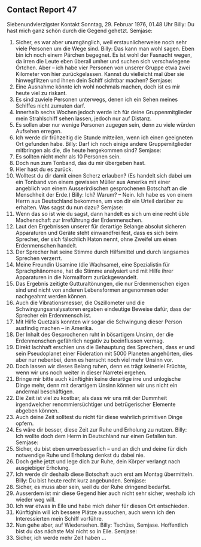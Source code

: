 ## Contact Report 47
Siebenundvierzigster Kontakt
Sonntag, 29. Februar 1976, 01.48 Uhr
Billy:
Du hast mich ganz schön durch die Gegend gehetzt.
Semjase:
1. Sicher, es war aber unumgänglich, weil erstaunlicherweise noch sehr viele Personen um die Wege sind.
Billy:
Das kann man wohl sagen. Eben bin ich noch einem Pärchen begegnet. Es ist wohl der Fasnacht wegen, da irren die Leute eben überall umher und suchen sich verschwiegene Örtchen. Aber – ich habe vier Personen von unserer Gruppe etwa zwei Kilometer von hier zurückgelassen. Kannst du vielleicht mal über sie hinwegflitzen und ihnen dein Schiff sichtbar machen?
Semjase:
2. Eine Ausnahme könnte ich wohl nochmals machen, doch ist es mir heute viel zu riskant.
3. Es sind zuviele Personen unterwegs, denen ich ein Sehen meines Schiffes nicht zumuten darf.
4. Innerhalb sechs Wochen jedoch werde ich für deine Gruppenmitglieder mein Strahlschiff sehen lassen, jedoch nur auf Distanz.
5. Es sollen aber nur wenige Personen zugegen sein, denn zu viele würden Aufsehen erregen.
6. Ich werde dir frühzeitig die Stunde mitteilen, wenn ich einen geeigneten Ort gefunden habe.
Billy:
Darf ich noch einige andere Gruppemitglieder mitbringen als die, die heute hergekommen sind?
Semjase:
7. Es sollten nicht mehr als 10 Personen sein.
8. Doch nun zum Tonband, das du mir übergeben hast.
9. Hier hast du es zurück.
10. Wolltest du dir damit einen Scherz erlauben?
(Es handelt sich dabei um ein Tonband von einem gewissen Müller aus Amerika mit einer angeblich von einem Ausserirdischen gesprochenen Botschaft an die Menschheit der Erde.)
Billy:
Ich? Warum? – Nein. Ich habe es von einem Herrn aus Deutschland bekommen, um von dir ein Urteil darüber zu erhalten. Was sagst du nun dazu?
Semjase:
11. Wenn das so ist wie du sagst, dann handelt es sich um eine recht üble Machenschaft zur Irreführung der Erdenmenschen.
12. Laut den Ergebnissen unserer für derartige Belange absolut sicheren Apparaturen und Geräte steht einwandfrei fest, dass es sich beim Sprecher, der sich fälschlich Haton nennt, ohne Zweifel um einen Erdenmenschen handelt.
13. Der Sprecher hat seine Stimme durch Hilfsmittel und durch langsames Sprechen verzerrt.
14. Meine Freundin Usamine (die Wachsame), eine Spezialistin für Sprachphänomene, hat die Stimme analysiert und mit Hilfe ihrer Apparaturen in die Normalform zurückgewandelt.
15. Das Ergebnis zeitigte Gutturaltönungen, die nur Erdenmenschen eigen sind und nicht von anderen Lebensformen angenommen oder nachgeahmt werden können.
16. Auch die Vibrationsmesser, die Oszillometer und die Schwingungsanalysatoren ergaben eindeutige Beweise dafür, dass der Sprecher ein Erdenmensch ist.
17. Mit Hilfe Quetzals konnten wir sogar die Schwingung dieser Person ausfindig machen – in Amerika.
18. Der Inhalt des Gesprochenen ruht in bösartigem Unsinn, der die Erdenmenschen gefährlich negativ zu beeinflussen vermag.
19. Direkt lachhaft erschien uns die Behauptung des Sprechers, dass er und sein Pseudoplanet einer Föderation mit 5000 Planeten angehörten, dies aber nur nebenbei, denn es herrscht noch viel mehr Unsinn vor.
20. Doch lassen wir dieses Belang ruhen, denn es trägt keinerlei Früchte, wenn wir uns noch weiter in dieser Narretei ergehen.
21. Bringe mir bitte auch künftighin keine derartige irre und unlogische Dinge mehr, denn mit derartigem Unsinn können wir uns nicht ein andermal beschäftigen.
22. Die Zeit ist viel zu kostbar, als dass wir uns mit der Dummheit irgendwelcher renommiersüchtiger und betrügerischer Elemente abgeben können.
23. Auch deine Zeit solltest du nicht für diese wahrlich primitiven Dinge opfern.
24. Es wäre dir besser, diese Zeit zur Ruhe und Erholung zu nutzen.
Billy:
Ich wollte doch dem Herrn in Deutschland nur einen Gefallen tun.
Semjase:
25. Sicher, du bist eben unverbesserlich – und an dich und deine für dich notwendige Ruhe und Erholung denkst du dabei nie.
26. Doch gehe jetzt und lege dich zur Ruhe, dein Körper verlangt nach ausgiebiger Erholung.
27. Ich werde dir deshalb diese Botschaft auch erst am Montag übermitteln.
Billy:
Du bist heute recht kurz angebunden.
Semjase:
28. Sicher, es muss aber sein, weil du der Ruhe dringend bedarfst.
29. Ausserdem ist mir diese Gegend hier auch nicht sehr sicher, weshalb ich wieder weg will.
30. Ich war etwas in Eile und habe mich daher für diesen Ort entschieden.
31. Künftighin will ich bessere Plätze aussuchen, auch wenn ich den Interessierten mein Schiff vorführe.
32. Nun gehe aber, auf Wiedersehen.
Billy:
Tschüss, Semjase. Hoffentlich bist du das nächste Mal nicht so in Eile.
Semjase:
33. Sicher, ich werde mehr Zeit haben …